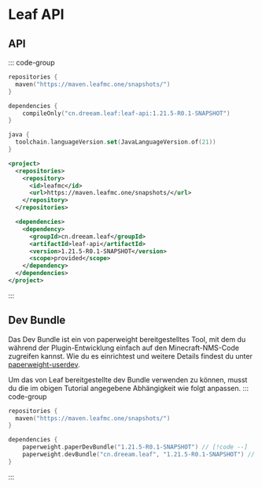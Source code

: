 # Leaf API

## API
::: code-group
```kotlin [build.gradle.kts]
repositories {
  maven("https://maven.leafmc.one/snapshots/")
}

dependencies {
    compileOnly("cn.dreeam.leaf:leaf-api:1.21.5-R0.1-SNAPSHOT")
}

java {
  toolchain.languageVersion.set(JavaLanguageVersion.of(21))
}
```

```xml [pom.xml]
<project>
  <repositories>
    <repository>
      <id>leafmc</id>
      <url>https://maven.leafmc.one/snapshots/</url>
    </repository>
  </repositories>

  <dependencies>
    <dependency>
      <groupId>cn.dreeam.leaf</groupId>
      <artifactId>leaf-api</artifactId>
      <version>1.21.5-R0.1-SNAPSHOT</version>
      <scope>provided</scope>
    </dependency>
  </dependencies>
</project>
```
:::

## Dev Bundle
Das Dev Bundle ist ein von paperweight bereitgestelltes Tool, mit dem du während der Plugin-Entwicklung einfach auf den Minecraft-NMS-Code zugreifen kannst.
Wie du es einrichtest und weitere Details findest du unter [paperweight-userdev](https://docs.papermc.io/paper/dev/userdev/).

Um das von Leaf bereitgestellte dev Bundle verwenden zu können, musst du die im obigen Tutorial angegebene Abhängigkeit wie folgt anpassen.
::: code-group
```kotlin [build.gradle.kts]
repositories {
  maven("https://maven.leafmc.one/snapshots/")
}

dependencies {
    paperweight.paperDevBundle("1.21.5-R0.1-SNAPSHOT") // [!code --]
    paperweight.devBundle("cn.dreeam.leaf", "1.21.5-R0.1-SNAPSHOT") // [!code ++]
}
```
:::

